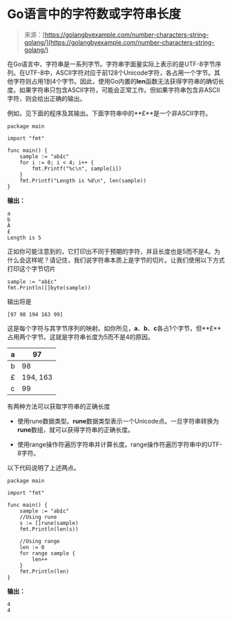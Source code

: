 <!--yml

分类：未分类

日期：2024-10-13 06:14:15

-->

# Go语言中的字符数或字符串长度

> 来源：[https://golangbyexample.com/number-characters-string-golang/](https://golangbyexample.com/number-characters-string-golang/)

在Go语言中，字符串是一系列字节。字符串字面量实际上表示的是UTF-8字节序列。在UTF-8中，ASCII字符对应于前128个Unicode字符，各占用一个字节。其他字符则占用1到4个字节。因此，使用Go内置的**len**函数无法获得字符串的确切长度。如果字符串只包含ASCII字符，可能会正常工作。但如果字符串包含非ASCII字符，则会给出正确的输出。

例如，见下面的程序及其输出。下面字符串中的**£**是一个非ASCII字符。

```
package main

import "fmt"

func main() {
    sample := "ab£c"
    for i := 0; i < 4; i++ {
        fmt.Printf("%c\n", sample[i])
    }
    fmt.Printf("Length is %d\n", len(sample))
}
```

**输出：**

```
a
b
Â
£
Length is 5
```

正如你可能注意到的，它打印出不同于预期的字符，并且长度也是5而不是4。为什么会这样呢？请记住，我们说字符串本质上是字节的切片。让我们使用以下方式打印这个字节切片

```
sample := "ab£c"
fmt.Println([]byte(sample))
```

输出将是

```
[97 98 194 163 99]
```

这是每个字符与其字节序列的映射。如你所见，**a**、**b**、**c**各占1个字节，但**£**占用两个字节。这就是字符串长度为5而不是4的原因。

| a | 97 |
| --- | --- |
| b | 98 |
| £ | 194, 163 |
| c | 99 |

有两种方法可以获取字符串的正确长度

+   使用rune数据类型。**rune**数据类型表示一个Unicode点。一旦字符串转换为**rune**数组，就可以获得字符串的正确长度。

+   使用range操作符遍历字符串并计算长度。range操作符遍历字符串中的UTF-8字符。

以下代码说明了上述两点。

```
package main

import "fmt"

func main() {
    sample := "ab£c"
    //Using rune
    s := []rune(sample)
    fmt.Println(len(s))

    //Using range
    len := 0
    for range sample {
        len++
    }
    fmt.Println(len)
}
```

**输出：**

```
4
4
```
